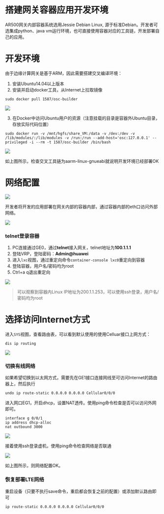 # 搭建网关容器应用开发环境

AR500网关内部容器系统选用Jessie Debian Linux, 源于标准Debian。开发者可选集成python、java vm运行环境，也可直接使用容器对应的工具链，开发部署自己的应用。


# 开发环境

由于边缘计算网关是基于ARM，因此需要搭建交叉编译环境：

1. 安装Ubuntu14.04以上版本
2. 安装并启动docker工具，从Internet上拉取镜像
```
sudo docker pull 1587/osc-builder
```
![](images/ec-iot-docker-pull.png)

3. 在Docker中访问Ubuntu用户的资源（注意挂载的目录是容器外Ubuntu目录，存放实际代码位置）

```
sudo docker run -v /mnt/hgfs/share_VM:/data -v /dev:/dev -v /lib/modules/:/lib/modules -v /run:/run --add-host='osc:127.0.0.1' --privileged -i --rm -t 1587/osc-builder /bin/bash
```
![](images/ec-iot-docker-login.png)

如上图所示，检查交叉工具链为aarm-linux-gnueabi就说明开发环境已经部署OK

# 网络配置

![](images/eciot-product.png)

开发者将开发的应用部署在网关内部的容器内部，通过容器内部的eth口访问外部网络。

![](images/eciot-arch-network.png)

### telnet登录容器

1. PC连接通过GE0，通过**telnet**接入网关，telnet地址为**100.1.1.1**
2. 登陆VRP，登陆密码：**Admin@huawei**
3. 进入`lxc`视图，通过重定向命令`container-console lxc0`重定向到容器
4. 登陆容器，用户名/密码均为root
5. Ctrl+a q退出重定向

![](images/eciot-container-login.png)

> 可以观察到容器内Linux IP地址为200.1.1.253，可以使用ssh登录，用户名/密码均为root

# 选择访问Internet方式

进入`SYS`视图，查看路由表，可以看到默认使用的使用Celluar接口上网方式：

`dis ip routing`

![](images/eciot-ip-routing.png)

### 切换有线网络

如果希望切换到以太网方式，需要先在GE1接口连接网线至可访问Internet的路由器上，然后执行

`undo ip route-static 0.0.0.0 0.0.0.0 Cellular0/0/0`

进入网口EG1，开启dhcp，设置NAT透传。使用ping命令检查是否可以访问外网即可。

```
interface g 0/0/1
ip address dhcp-alloc
nat outbound 3000
```

![](images/eciot-dhcp-alloc.png)

接着使用ssh登录虚机，使用ping命令检查网络是否联通

![](images/eciot-ssh-linux.png)

如上图所示，则网络配置OK。

### 恢复部署LTE网络

重启设备（只要不执行save命令，重启都会恢复之前的配置）或添加默认路由即可

`ip route-static 0.0.0.0 0.0.0.0 Cellular0/0/0`